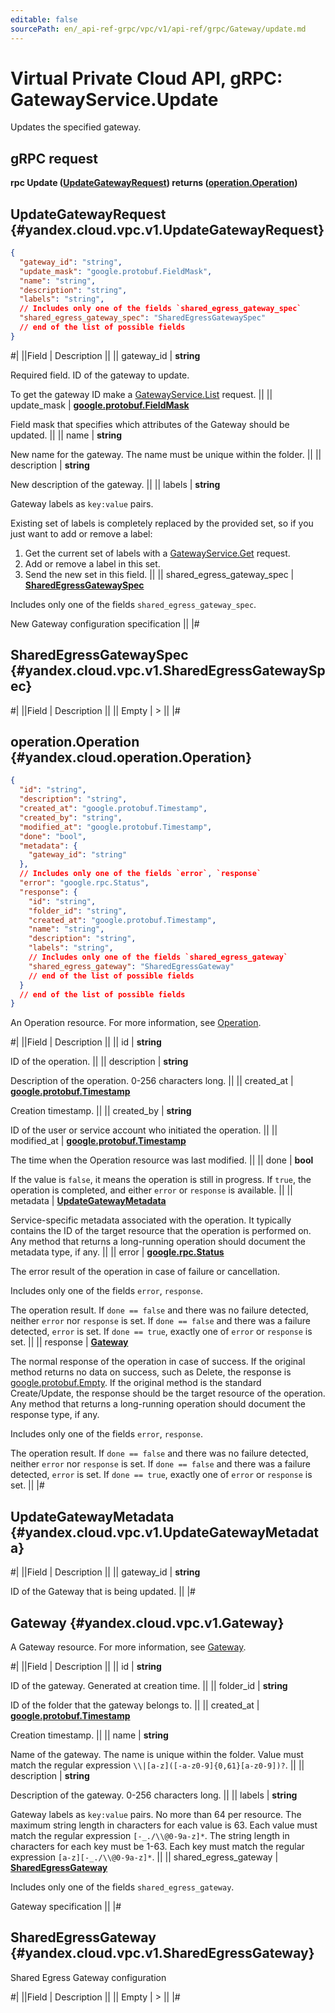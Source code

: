 ```yaml
---
editable: false
sourcePath: en/_api-ref-grpc/vpc/v1/api-ref/grpc/Gateway/update.md
---
```


# Virtual Private Cloud API, gRPC: GatewayService.Update

Updates the specified gateway.

## gRPC request

**rpc Update ([UpdateGatewayRequest](#yandex.cloud.vpc.v1.UpdateGatewayRequest)) returns ([operation.Operation](#yandex.cloud.operation.Operation))**

## UpdateGatewayRequest {#yandex.cloud.vpc.v1.UpdateGatewayRequest}

```json
{
  "gateway_id": "string",
  "update_mask": "google.protobuf.FieldMask",
  "name": "string",
  "description": "string",
  "labels": "string",
  // Includes only one of the fields `shared_egress_gateway_spec`
  "shared_egress_gateway_spec": "SharedEgressGatewaySpec"
  // end of the list of possible fields
}
```

#|
||Field | Description ||
|| gateway_id | **string**

Required field. ID of the gateway to update.

To get the gateway ID make a [GatewayService.List](/docs/vpc/api-ref/grpc/Gateway/list#List) request. ||
|| update_mask | **[google.protobuf.FieldMask](https://developers.google.com/protocol-buffers/docs/reference/csharp/class/google/protobuf/well-known-types/field-mask)**

Field mask that specifies which attributes of the Gateway should be updated. ||
|| name | **string**

New name for the gateway.
The name must be unique within the folder. ||
|| description | **string**

New description of the gateway. ||
|| labels | **string**

Gateway labels as `key:value` pairs.

Existing set of labels is completely replaced by the provided set, so if you just want
to add or remove a label:
1. Get the current set of labels with a [GatewayService.Get](/docs/vpc/api-ref/grpc/Gateway/get#Get) request.
2. Add or remove a label in this set.
3. Send the new set in this field. ||
|| shared_egress_gateway_spec | **[SharedEgressGatewaySpec](#yandex.cloud.vpc.v1.SharedEgressGatewaySpec)**

Includes only one of the fields `shared_egress_gateway_spec`.

New Gateway configuration specification ||
|#

## SharedEgressGatewaySpec {#yandex.cloud.vpc.v1.SharedEgressGatewaySpec}

#|
||Field | Description ||
|| Empty | > ||
|#

## operation.Operation {#yandex.cloud.operation.Operation}

```json
{
  "id": "string",
  "description": "string",
  "created_at": "google.protobuf.Timestamp",
  "created_by": "string",
  "modified_at": "google.protobuf.Timestamp",
  "done": "bool",
  "metadata": {
    "gateway_id": "string"
  },
  // Includes only one of the fields `error`, `response`
  "error": "google.rpc.Status",
  "response": {
    "id": "string",
    "folder_id": "string",
    "created_at": "google.protobuf.Timestamp",
    "name": "string",
    "description": "string",
    "labels": "string",
    // Includes only one of the fields `shared_egress_gateway`
    "shared_egress_gateway": "SharedEgressGateway"
    // end of the list of possible fields
  }
  // end of the list of possible fields
}
```

An Operation resource. For more information, see [Operation](/docs/api-design-guide/concepts/operation).

#|
||Field | Description ||
|| id | **string**

ID of the operation. ||
|| description | **string**

Description of the operation. 0-256 characters long. ||
|| created_at | **[google.protobuf.Timestamp](https://developers.google.com/protocol-buffers/docs/reference/google.protobuf#timestamp)**

Creation timestamp. ||
|| created_by | **string**

ID of the user or service account who initiated the operation. ||
|| modified_at | **[google.protobuf.Timestamp](https://developers.google.com/protocol-buffers/docs/reference/google.protobuf#timestamp)**

The time when the Operation resource was last modified. ||
|| done | **bool**

If the value is `false`, it means the operation is still in progress.
If `true`, the operation is completed, and either `error` or `response` is available. ||
|| metadata | **[UpdateGatewayMetadata](#yandex.cloud.vpc.v1.UpdateGatewayMetadata)**

Service-specific metadata associated with the operation.
It typically contains the ID of the target resource that the operation is performed on.
Any method that returns a long-running operation should document the metadata type, if any. ||
|| error | **[google.rpc.Status](https://cloud.google.com/tasks/docs/reference/rpc/google.rpc#status)**

The error result of the operation in case of failure or cancellation.

Includes only one of the fields `error`, `response`.

The operation result.
If `done == false` and there was no failure detected, neither `error` nor `response` is set.
If `done == false` and there was a failure detected, `error` is set.
If `done == true`, exactly one of `error` or `response` is set. ||
|| response | **[Gateway](#yandex.cloud.vpc.v1.Gateway)**

The normal response of the operation in case of success.
If the original method returns no data on success, such as Delete,
the response is [google.protobuf.Empty](https://developers.google.com/protocol-buffers/docs/reference/google.protobuf#google.protobuf.Empty).
If the original method is the standard Create/Update,
the response should be the target resource of the operation.
Any method that returns a long-running operation should document the response type, if any.

Includes only one of the fields `error`, `response`.

The operation result.
If `done == false` and there was no failure detected, neither `error` nor `response` is set.
If `done == false` and there was a failure detected, `error` is set.
If `done == true`, exactly one of `error` or `response` is set. ||
|#

## UpdateGatewayMetadata {#yandex.cloud.vpc.v1.UpdateGatewayMetadata}

#|
||Field | Description ||
|| gateway_id | **string**

ID of the Gateway that is being updated. ||
|#

## Gateway {#yandex.cloud.vpc.v1.Gateway}

A Gateway resource. For more information, see [Gateway](/docs/vpc/concepts/gateways).

#|
||Field | Description ||
|| id | **string**

ID of the gateway. Generated at creation time. ||
|| folder_id | **string**

ID of the folder that the gateway belongs to. ||
|| created_at | **[google.protobuf.Timestamp](https://developers.google.com/protocol-buffers/docs/reference/google.protobuf#timestamp)**

Creation timestamp. ||
|| name | **string**

Name of the gateway.
The name is unique within the folder.
Value must match the regular expression ``\\|[a-z]([-a-z0-9]{0,61}[a-z0-9])?``. ||
|| description | **string**

Description of the gateway. 0-256 characters long. ||
|| labels | **string**

Gateway labels as `key:value` pairs.
No more than 64 per resource.
The maximum string length in characters for each value is 63.
Each value must match the regular expression `[-_./\\@0-9a-z]*`.
The string length in characters for each key must be 1-63.
Each key must match the regular expression `[a-z][-_./\\@0-9a-z]*`. ||
|| shared_egress_gateway | **[SharedEgressGateway](#yandex.cloud.vpc.v1.SharedEgressGateway)**

Includes only one of the fields `shared_egress_gateway`.

Gateway specification ||
|#

## SharedEgressGateway {#yandex.cloud.vpc.v1.SharedEgressGateway}

Shared Egress Gateway configuration

#|
||Field | Description ||
|| Empty | > ||
|#